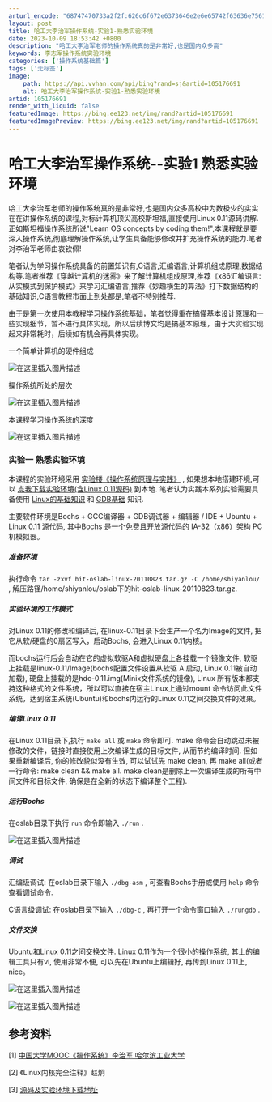 ```yaml
---
arturl_encode: "68747470733a2f2f:626c6f672e6373646e2e6e65742f63636e7561636d6864752f:61727469636c652f64657461696c732f313035313736363931"
layout: post
title: 哈工大李治军操作系统-实验1-熟悉实验环境
date: 2023-10-09 18:53:42 +0800
description: "哈工大李治军老师的操作系统真的是非常好,也是国内众多高"
keywords: 李志军操作系统实验环境
categories: ['操作系统基础篇']
tags: ['无标签']
image:
    path: https://api.vvhan.com/api/bing?rand=sj&artid=105176691
    alt: 哈工大李治军操作系统-实验1-熟悉实验环境
artid: 105176691
render_with_liquid: false
featuredImage: https://bing.ee123.net/img/rand?artid=105176691
featuredImagePreview: https://bing.ee123.net/img/rand?artid=105176691
---
```


# 哈工大李治军操作系统--实验1 熟悉实验环境

哈工大李治军老师的操作系统真的是非常好,也是国内众多高校中为数极少的实实在在讲操作系统的课程,对标计算机顶尖高校斯坦福,直接使用Linux 0.11源码讲解.正如斯坦福操作系统所说"Learn OS concepts by coding them!",本课程就是要深入操作系统,彻底理解操作系统,让学生具备能够修改并扩充操作系统的能力.笔者对李治军老师由衷钦佩!

笔者认为学习操作系统具备的前置知识有,C语言,汇编语言,计算机组成原理,数据结构等.笔者推荐《穿越计算机的迷雾》来了解计算机组成原理,推荐《x86汇编语言:从实模式到保护模式》来学习汇编语言,推荐《妙趣横生的算法》打下数据结构的基础知识,C语言教程市面上到处都是,笔者不特别推荐.

由于是第一次使用本教程学习操作系统基础，笔者觉得重在搞懂基本设计原理和一些实现细节，暂不进行具体实现，所以后续博文均是搞基本原理，由于大实验实现起来非常耗时，后续如有机会再具体实现。

一个简单计算机的硬件组成
  
![在这里插入图片描述](https://i-blog.csdnimg.cn/blog_migrate/68021a4f35b6aa34884f4964cc7c64bc.png)
  
操作系统所处的层次
  
![在这里插入图片描述](https://i-blog.csdnimg.cn/blog_migrate/be71ee6a88c69903cd38a071ab5674f9.png)
  
本课程学习操作系统的深度
  
![在这里插入图片描述](https://i-blog.csdnimg.cn/blog_migrate/2eb908a060f56f917e876cfd5454a889.png)

### 实验一 熟悉实验环境

本课程的实验环境采用
[实验楼《操作系统原理与实践》](https://www.shiyanlou.com/courses/115)
, 如果想本地搭建环境,可以
[点我下载实验环境(含Linux 0.11源码)](https://www.icourse163.org/learn/HIT-1002531008?tid=1003635010#/learn/custom?id=1004066001)
到本地. 笔者认为实践本系列实验需要具备使用
[Linux的基础知识](https://www.shiyanlou.com/courses/1)
和
[GDB基础](https://blog.csdn.net/ccnuacmhdu/article/details/105295123)
知识.

主要软件环境是Bochs + GCC编译器 + GDB调试器 + 编辑器 / IDE + Ubuntu + Linux 0.11 源代码, 其中Bochs 是一个免费且开放源代码的 IA-32（x86）架构 PC 机模拟器。

##### 准备环境

执行命令
`tar -zxvf hit-oslab-linux-20110823.tar.gz -C /home/shiyanlou/`
, 解压路径/home/shiyanlou/oslab下的hit-oslab-linux-20110823.tar.gz.

##### 实验环境的工作模式

对Linux 0.11的修改和编译后, 在linux-0.11目录下会生产一个名为Image的文件, 把它从软/硬盘的0扇区写入，启动Bochs, 会进入Linux 0.11内核。

而bochs运行后会自动在它的虚拟软驱A和虚拟硬盘上各挂载一个镜像文件, 软驱上挂载是linux-0.11/Image(bochs配置文件设置从软驱 A 启动, Linux 0.11被自动加载), 硬盘上挂载的是hdc-0.11.img(Minix文件系统的镜像), Linux 所有版本都支持这种格式的文件系统，所以可以直接在宿主Linux上通过mount 命令访问此文件系统，达到宿主系统(Ubuntu)和bochs内运行的Linux 0.11之间交换文件的效果。

##### 编译Linux 0.11

在Linux 0.11目录下,执行
`make all`
或
`make`
命令即可. make 命令会自动跳过未被修改的文件，链接时直接使用上次编译生成的目标文件, 从而节约编译时间. 但如果重新编译后, 你的修改貌似没有生效, 可以试试先 make clean, 再 make all(或者一行命令: make clean && make all. make clean是删除上一次编译生成的所有中间文件和目标文件, 确保是在全新的状态下编译整个工程).

##### 运行Bochs

在oslab目录下执行
`run`
命令即输入
`./run`
.
  
![在这里插入图片描述](https://i-blog.csdnimg.cn/blog_migrate/c6c7bc65cf91185cdc7e6c51340fef35.png)

##### 调试

汇编级调试: 在oslab目录下输入
`./dbg-asm`
, 可查看Bochs手册或使用
`help`
命令查看调试命令.

C语言级调试: 在oslab目录下输入
`./dbg-c`
, 再打开一个命令窗口输入
`./rungdb`
.

##### 文件交换

Ubuntu和Linux 0.11之间交换文件. Linux 0.11作为一个很小的操作系统, 其上的编辑工具只有vi, 使用非常不便, 可以先在Ubuntu上编辑好, 再传到Linux 0.11上, nice。
  
![在这里插入图片描述](https://i-blog.csdnimg.cn/blog_migrate/32572b6453c31fd742ee46b01df97eb1.png)
  
![在这里插入图片描述](https://i-blog.csdnimg.cn/blog_migrate/5146386bd24a8a5e354076c213612107.png)

## 参考资料

[1]
[中国大学MOOC《操作系统》李治军 哈尔滨工业大学](https://www.icourse163.org/course/HIT-1002531008?tid=1003635010)
  
[2] 《Linux内核完全注释》赵炯
  
[3]
[源码及实验环境下载地址](https://www.icourse163.org/learn/HIT-1002531008?tid=1003635010#/learn/custom?id=1004066001)